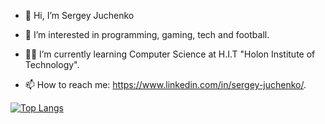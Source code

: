 - 👋 Hi, I’m Sergey Juchenko

- 👀 I’m interested in programming, gaming, tech and football.

- 👨‍🎓 I’m currently learning Computer Science at H.I.T "Holon Institute of Technology".

- 📫 How to reach me: https://www.linkedin.com/in/sergey-juchenko/. 




[![Top Langs](https://github-readme-stats.vercel.app/api/top-langs/?username=srjuchenko&langs_count=10)](https://github.com/anuraghazra/github-readme-stats)
